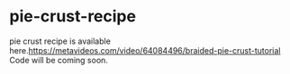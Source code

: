 # pie-crust-recipe
pie crust recipe is available here.<a href="https://metavideos.com/video/64084496/braided-pie-crust-tutorial">https://metavideos.com/video/64084496/braided-pie-crust-tutorial</a>
Code will be coming soon.

